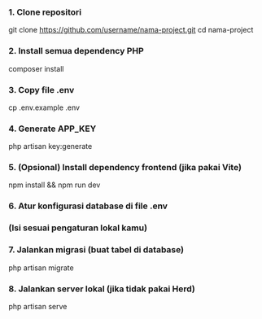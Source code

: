 ### 1. Clone repositori

git clone https://github.com/username/nama-project.git
cd nama-project

### 2. Install semua dependency PHP

composer install

### 3. Copy file .env

cp .env.example .env

### 4. Generate APP_KEY

php artisan key:generate

### 5. (Opsional) Install dependency frontend (jika pakai Vite)

npm install && npm run dev

### 6. Atur konfigurasi database di file .env

### (Isi sesuai pengaturan lokal kamu)

### 7. Jalankan migrasi (buat tabel di database)

php artisan migrate

### 8. Jalankan server lokal (jika tidak pakai Herd)

php artisan serve
